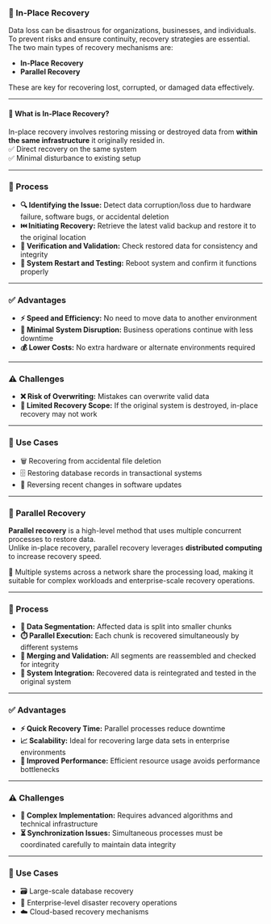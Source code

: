 ### 💾 In-Place Recovery

Data loss can be disastrous for organizations, businesses, and individuals. To prevent risks and ensure continuity, recovery strategies are essential.  
The two main types of recovery mechanisms are:

- **In-Place Recovery**
- **Parallel Recovery**

These are key for recovering lost, corrupted, or damaged data effectively.

---

#### 🧱 What is In-Place Recovery?

In-place recovery involves restoring missing or destroyed data from **within the same infrastructure** it originally resided in.  
✅ Direct recovery on the same system  
✅ Minimal disturbance to existing setup

---

### 🔄 Process

- **🔍 Identifying the Issue:** Detect data corruption/loss due to hardware failure, software bugs, or accidental deletion  
- **⏮️ Initiating Recovery:** Retrieve the latest valid backup and restore it to the original location  
- **🔎 Verification and Validation:** Check restored data for consistency and integrity  
- **🔁 System Restart and Testing:** Reboot system and confirm it functions properly  

---

### ✅ Advantages

- **⚡ Speed and Efficiency:** No need to move data to another environment  
- **🧘 Minimal System Disruption:** Business operations continue with less downtime  
- **💰 Lower Costs:** No extra hardware or alternate environments required  

---

### ⚠️ Challenges

- **❌ Risk of Overwriting:** Mistakes can overwrite valid data  
- **🚫 Limited Recovery Scope:** If the original system is destroyed, in-place recovery may not work  

---

### 🔧 Use Cases

- 🗑️ Recovering from accidental file deletion  
- 🗄️ Restoring database records in transactional systems  
- 🔄 Reversing recent changes in software updates  

---
### 🔗 Parallel Recovery

**Parallel recovery** is a high-level method that uses multiple concurrent processes to restore data.  
Unlike in-place recovery, parallel recovery leverages **distributed computing** to increase recovery speed.

🧠 Multiple systems across a network share the processing load, making it suitable for complex workloads and enterprise-scale recovery operations.

---

### 🔄 Process

- **🧩 Data Segmentation:** Affected data is split into smaller chunks  
- **⏱️ Parallel Execution:** Each chunk is recovered simultaneously by different systems  
- **🔧 Merging and Validation:** All segments are reassembled and checked for integrity  
- **🔁 System Integration:** Recovered data is reintegrated and tested in the original system  

---

### ✅ Advantages

- **⚡ Quick Recovery Time:** Parallel processes reduce downtime  
- **📈 Scalability:** Ideal for recovering large data sets in enterprise environments  
- **🚀 Improved Performance:** Efficient resource usage avoids performance bottlenecks  

---

### ⚠️ Challenges

- **🧠 Complex Implementation:** Requires advanced algorithms and technical infrastructure  
- **⏳ Synchronization Issues:** Simultaneous processes must be coordinated carefully to maintain data integrity  

---

### 🧰 Use Cases

- 🗃️ Large-scale database recovery  
- 🏢 Enterprise-level disaster recovery operations  
- ☁️ Cloud-based recovery mechanisms  
